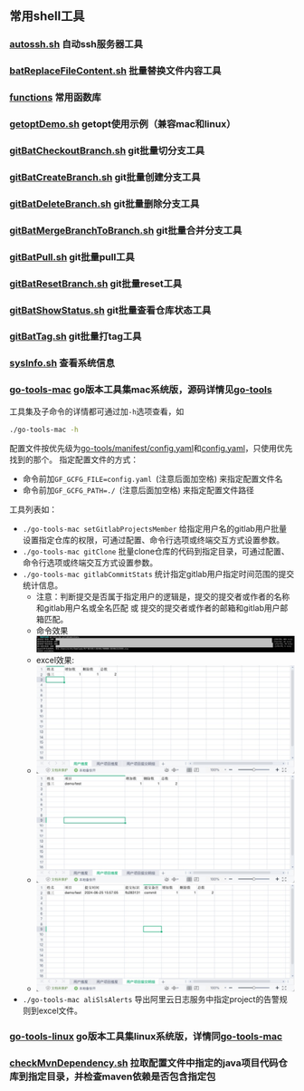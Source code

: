 ## 常用shell工具

### [autossh.sh](autossh.sh) 自动ssh服务器工具
### [batReplaceFileContent.sh](batReplaceFileContent.sh) 批量替换文件内容工具
### [functions](functions) 常用函数库
### [getoptDemo.sh](getoptDemo.sh) getopt使用示例（兼容mac和linux）
### [gitBatCheckoutBranch.sh](gitBatCheckoutBranch.sh) git批量切分支工具
### [gitBatCreateBranch.sh](gitBatCreateBranch.sh) git批量创建分支工具
### [gitBatDeleteBranch.sh](gitBatDeleteBranch.sh) git批量删除分支工具
### [gitBatMergeBranchToBranch.sh](gitBatMergeBranchToBranch.sh) git批量合并分支工具
### [gitBatPull.sh](gitBatPull.sh) git批量pull工具
### [gitBatResetBranch.sh](gitBatResetBranch.sh) git批量reset工具
### [gitBatShowStatus.sh](gitBatShowStatus.sh) git批量查看仓库状态工具
### [gitBatTag.sh](gitBatTag.sh) git批量打tag工具
### [sysInfo.sh](sysInfo.sh) 查看系统信息
### [go-tools-mac](go-tools-mac) go版本工具集mac系统版，源码详情见[go-tools](go-tools/README.MD)
工具集及子命令的详情都可通过加`-h`选项查看，如
```bash
./go-tools-mac -h
```

配置文件按优先级为[go-tools/manifest/config.yaml](go-tools%2Fmanifest%2Fconfig%2Fconfig.yaml)和[config.yaml](config.yaml)，只使用优先找到的那个。
指定配置文件的方式：

- 命令前加`GF_GCFG_FILE=config.yaml `(注意后面加空格) 来指定配置文件名
- 命令前加`GF_GCFG_PATH=./ `(注意后面加空格) 来指定配置文件路径

工具列表如：

- `./go-tools-mac setGitlabProjectsMember` 给指定用户名的gitlab用户批量设置指定仓库的权限，可通过配置、命令行选项或终端交互方式设置参数。
- `./go-tools-mac gitClone` 批量clone仓库的代码到指定目录，可通过配置、命令行选项或终端交互方式设置参数。
- `./go-tools-mac gitlabCommitStats` 统计指定gitlab用户指定时间范围的提交统计信息。
  - 注意：判断提交是否属于指定用户的逻辑是，提交的提交者或作者的名称和gitlab用户名或全名匹配 或 提交的提交者或作者的邮箱和gitlab用户邮箱匹配。
  - 命令效果![gitlabCommitStatsDemo.jpg](images%2FgitlabCommitStatsDemo.jpg)
  - excel效果:
  - ![gitlabCommitStatsDemo1.jpg](images%2FgitlabCommitStatsDemo1.jpg)
  - ![gitlabCommitStatsDemo2.jpg](images%2FgitlabCommitStatsDemo2.jpg)
  - ![gitlabCommitStatsDemo3.jpg](images%2FgitlabCommitStatsDemo3.jpg)
- `./go-tools-mac aliSlsAlerts` 导出阿里云日志服务中指定project的告警规则到excel文件。

### [go-tools-linux](go-tools-linux) go版本工具集linux系统版，详情同[go-tools-mac](go-tools-mac)

### [checkMvnDependency.sh](checkMvnDependency.sh) 拉取配置文件中指定的java项目代码仓库到指定目录，并检查maven依赖是否包含指定包
